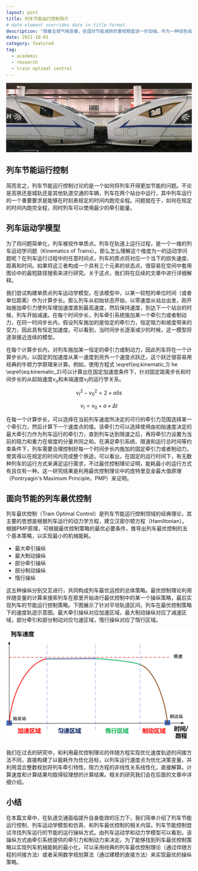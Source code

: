 ```yaml
---
layout: post
title: 列车节能运行控制简介
# date element overrides date in title format.
description: "随着全球气候变暖，各国对节能减排的重视程度进一步加强。作为一种绿色高效的交通系统，快速发展的轨道交通同样面临着进一步提升能效的巨大压力。结合轨道交通自身的特点，列车节能运行控制关注是一个如何将列车开得更加节能的问题。不论是高铁还是城轨还是其他轨道交通的车辆，列车在两个站台中运行，其中列车运行的一个重要要求是能够在时刻表规定的时间内跑完全程。问题就在于，如何在规定的时间内跑完全程，同时列车可以使用最少的牵引能量。"
date: 2021-10-01
category: featured
tag:
  - academic
  - research
  - train optimal control
---
```


![High Speed Trains](/images/blog/HSR_1_comp.png "High Speed Trains")

## 列车节能运行控制
简而言之，列车节能运行控制讨论的是一个如何将列车开得更加节能的问题。不论是高铁还是城轨还是其他轨道交通的车辆，列车在两个站台中运行，其中列车运行的一个重要要求是能够在时刻表规定的时间内跑完全程。问题就在于，如何在规定的时间内跑完全程，同时列车可以使用最少的牵引能量。

## 列车运动学模型
为了将问题简单化，列车被视作单质点。列车在轨道上运行过程，是一个一维的列车运动学问题（Kinematics of Trains）。那么怎么理解这个维度为一的运动学问题呢？在列车运行过程中的任意时间点，列车的质点将对应一个当下的损失速度、距离和时间。如果将这三者构成一个具有三个元素的状态点，很容易在空间中套用图论中的最短路径搜索来进行研究。关于这点，我们将在后续的文章中进行详细解释。

我们尝试构建单质点列车运动学模型。在该模型中，以某一较短的单位时间（或者单位距离）作为计算步长。那么列车从初始状态开始，以零速度从站台出发，刚开始施加牵引力使列车增加速度直到最高速度，然后保持速度，到达下一个站台的时候，列车开始减速。在每个时间步长，列车牵引系统施加某一个牵引力或者制动力，在同一时间步长内，假设列车施加的是恒定的牵引力，恒定阻力和坡度带来的受力，因此具有恒定加速度。可以看到，当时间步长逐渐减少的时候，这一模型将逐渐接近连续的模型。 

在每个计算步长内，对列车施加某一恒定的牵引力或制动力，因此列车将在一个计算步长内，以固定的加速度从某一速度到另外一个速度点跃迁。这个跃迁很容易用经典的牛顿力学原理来计算。例如，使用方程式 \eqref{eq:kinematic_1} he \eqref{eq:kinematic_2}可以计算出在固定加速度条件下，针对固定距离步长和时间步长的从起始速度$v_o$和末端速度$v_t$的运行学关系。

$$ \begin{equation} \label{eq:kinematic_1} v_t^2-v_0^2=2\times a \delta s \end{equation} $$

$$ \begin{equation} \label{eq:kinematic_2} v_t=v_0+a\times \Delta t \end{equation} $$

在每一个计算步长，可以选择在当前列车速度所决定的可行的牵引力范围选择某一个牵引力，然后计算下一个速度点的值。该牵引力可以选择使用由初始速度决定的最大牵引力作为列车运行的牵引力，直到列车达到限速之后，再将牵引力设置为当前的阻力和重力在坡度的分量共同之和。在满足牵引系统、限速和运行总时间等约束条件下，列车需要合理控制好每一个时间步长内施加的固定牵引力或者制动力，使其得以在规定的时间内完成整个旅途。可以看出，在固定的运行时间下，有无数种列车的运行方式来满足运行需求，不过最优控制理论证明，能耗最小的运行方式有且仅有一种。这一研究结果是利用最优控制理论中的庞特里亚金最大值原理（Pontryagin's Maximum Principle，PMP）来证明。

## 面向节能的列车最优控制
列车最优控制（Train Optimal Control）是列车节能运行控制领域的经典理论，其主要的思想是根据列车运行的动力学方程，建立汉密尔顿方程（Hamiltonian）。根据PMP原理，可根据最优控制策略的最优必要条件，推导出列车最优控制的五个基本策略，以实现最小的机械能耗。
* 最大牵引操纵
* 最大制动操纵
* 部分牵引操纵
* 部分制动操纵
* 惰行操纵

这五种操纵分别交互进行，共同构成列车最优运控的总体策略。最优控制理论利用伴随变量的计算来搜索列车在那里开始进行最优控制中的某一个操纵策略，最后实现列车的节能运行控制策略。下图展示了针对平坦轨道区间，列车在最优控制策略下的速度轨迹示意图。最大牵引操纵对应加速区域，最大制动操纵对应了减速区域，部分牵引和部分制动对应匀速区域，惰行操纵对应了惰行区域。

![Optimal train control](/images/blog/OTC_1.png "Speed Trajectory based on Optimal Train Control on Flat track")

我们在过去的研究中，和利用最优控制理论的伴随方程实现优化速度轨迹的间接方法不同，直接构建了以能耗作为优化目标，以列车运行速度点为优化决策变量，并利用混合整数规划将列车牵引特性，阻力方程的非线性关系线性化，直接解算。计算速度和计算结果均取得较理想的计算结果。相关的研究我们会在后面的文章中详细介绍。

## 小结
在本篇文章中，在轨道交通面临提升自身能效的压力下，我们简单介绍了列车节能运行控制、列车运动学模型和仿真、和列车最优控制的相关内容。列车节能控制尝试寻找列车运行的节能的运行操纵方式。由列车运动学和动力学模型可以看到，该操纵方式由牵引系统提供的牵引力和制动力来决定。为了能够找到列车最优控制策略以实现列车机械能耗的最小化，可以采用经典的列车最优控制理论（通过伴随方程的间接方法）或者采用数学规划算法（通过建模的直接方法）来实现最优的操纵策略。

